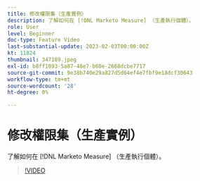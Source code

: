 ```yaml
---
title: 修改權限集（生產實例）
description: 了解如何在 [!DNL Marketo Measure] （生產執行個體）。
role: User
level: Beginner
doc-type: Feature Video
last-substantial-update: 2023-02-03T00:00:00Z
kt: 11824
thumbnail: 347189.jpeg
exl-id: b8ff1093-5a87-48e7-b60e-2668dcbe7717
source-git-commit: 9e38b740e29a827d5d64ef4e7fbf9e18dcf30643
workflow-type: tm+mt
source-wordcount: '28'
ht-degree: 0%

---
```


# 修改權限集（生產實例）

了解如何在 [!DNL Marketo Measure] （生產執行個體）。

>[!VIDEO](https://video.tv.adobe.com/v/347189/?quality=12&learn=on)
